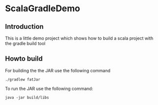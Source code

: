 # ScalaGradleDemo
## Introduction
This is a little demo project which shows how to build a scala project with the
gradle build tool
## Howto build
For building the the JAR use the following command
```
./gradlew fatJar
```
To run the JAR use the following command:
```
java -jar build/libs
